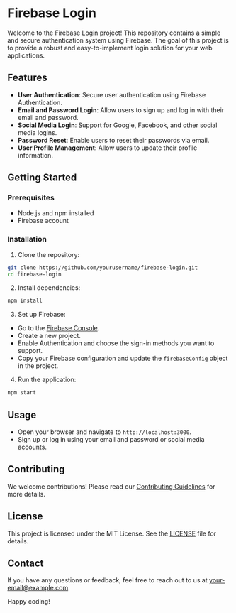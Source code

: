 # Firebase Login

Welcome to the Firebase Login project! This repository contains a simple and secure authentication system using Firebase. The goal of this project is to provide a robust and easy-to-implement login solution for your web applications.

## Features

- **User Authentication**: Secure user authentication using Firebase Authentication.
- **Email and Password Login**: Allow users to sign up and log in with their email and password.
- **Social Media Login**: Support for Google, Facebook, and other social media logins.
- **Password Reset**: Enable users to reset their passwords via email.
- **User Profile Management**: Allow users to update their profile information.

## Getting Started

### Prerequisites

- Node.js and npm installed
- Firebase account

### Installation

1. Clone the repository:
  ```sh
  git clone https://github.com/yourusername/firebase-login.git
  cd firebase-login
  ```

2. Install dependencies:
  ```sh
  npm install
  ```

3. Set up Firebase:
  - Go to the [Firebase Console](https://console.firebase.google.com/).
  - Create a new project.
  - Enable Authentication and choose the sign-in methods you want to support.
  - Copy your Firebase configuration and update the `firebaseConfig` object in the project.

4. Run the application:
  ```sh
  npm start
  ```

## Usage

- Open your browser and navigate to `http://localhost:3000`.
- Sign up or log in using your email and password or social media accounts.

## Contributing

We welcome contributions! Please read our [Contributing Guidelines](CONTRIBUTING.md) for more details.

## License

This project is licensed under the MIT License. See the [LICENSE](LICENSE) file for details.

## Contact

If you have any questions or feedback, feel free to reach out to us at [your-email@example.com](mailto:your-email@example.com).

Happy coding!
